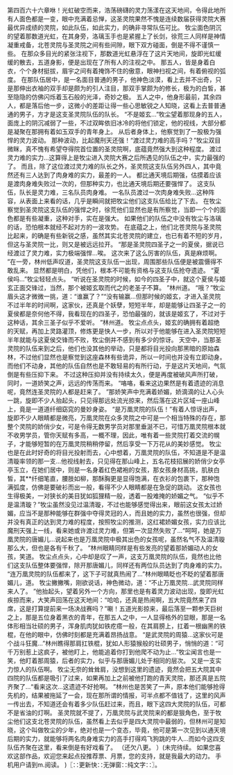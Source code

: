 第四百六十六章咻！光虹破空而来，浩荡磅礴的灵力荡漾在这天地间，令得此地所有人面色都是一变，眼中充满着忌惮，这圣灵院果然不愧是连续数届获得灵院大赛最优异成绩的灵院，如此队伍，如此实力，的确非寻常队伍可比。
牧尘面色阴沉的望着那数道光虹，在其身旁，洛璃玉手也是紧握上了长剑，徐荒三人同样是神情凝重戒备，北苍灵院与圣灵院之间有些间隙，眼下双方碰面，倒是不得不谨慎一些。
在那众多目光的紧张注视下，那数道光虹悬浮在了这片天地间，旋即光虹缓缓的散去，五道身影，便是出现在了所有人的注视之中。
那五人，皆是身着白衣，个个身材挺拔，眉宇之间有着掩饰不住的傲意，眼神扫视之间，有着俯视的弧度。
在那队伍居中，是一名面目普通的男子，他神色淡漠，看上去并不出奇，只是那伸出衣袖的双手却是颇为的引人注目，那双手掌颇为的修长，极为的白皙，甚至隐隐的仿佛闪烁着玉石般的光泽，奇妙之极。
五人之中，他身形最前，其余四人，都是落后他一步，这微小的差距让得一些心思敏锐之人知晓，这看上去普普通通的男子，方才是这支圣灵院队伍的队长。
“不是姬玄...”牧尘望着那现身的五人，面庞上的阴沉减弱了一些，不过双眸依旧冰冷的将他们锁定，他的视线，大部分都是凝聚在那拥有着如玉双手的青年身上。
从后者身体上，他察觉到了一股极为强悍的灵力波动。
那种波动，比起魔刑天还强！“渡过灵力难的高手吗？”牧尘双目微眯，真不愧有希望夺得院首位置的圣灵院啊，底蕴竟然强大到这种程度。
渡过灵力难的实力...这算得上是牧尘进入灵院大赛之后所遇见的队伍之中，实力最强的了。
而且，除了这位渡过灵力难的队长之外，圣灵院这支队伍另外四人，其中竟然还有三人达到了肉身难的实力，最差的一人。
都比通天境后期强，估摸着应该是渡肉身难失败过一次的，但那种实力，也比通天境后期还要强悍了。
这支队伍，队长是灵力难，三名队员肉身难。
一名队员渡过一次肉身难失败...这种阵容，从表面上来看的话，几乎是瞬间就把牧尘他们这支队伍给比了下去。
在牧尘察觉到圣灵院这支队伍的强悍之时，徐荒他们显然也是有所察觉，当即一个个的面色都是有些凝重，这种对手，实在是强大。
如果他们的队伍之中没有牧尘与洛璃的话，恐怕根本就经不起对方的一波攻势。
在底蕴之上，他们北苍灵院与圣灵院比起来，的确是有些新锐之感，虽然其实北苍灵院的建立，也已有着不短的岁月，但这与圣灵院一比，则又是被远远拉开。
“那是圣灵院四圣子之一的夏侯，据说已经渡过了灵力难，实力极端强悍...唉。
这次来了这么厉害的队伍，真是麻烦啊。
”在一旁，林州低声叹道，圣灵院这支队伍一出现，周围那些队伍便是被震慑得不敢乱来。
显然都是明白，凭他们，根本不可能有资格与这支队伍抢夺遗迹。
“夏侯吗...”牧尘轻轻点头。
“听说在圣灵院的时候，如今的四圣子中，就这个夏侯与姬玄正面交锋过，当然，那个被姬玄取而代之的老圣子不算。
”林州道。
“哦？”牧尘眉头这才微微一挑，道：“谁赢了？”“没有输赢...但那时候的姬玄，才进入圣灵院不过半年的时间啊，这家伙，还真是个妖孽，短短半年，却是能够让四圣子之一的夏侯都是奈何他不得，我看现在的四圣子，恐怕最强的，就该是姬玄了，不过对于这种话，其余三圣子似乎不爱听。
”林州道。
牧尘点点头，姬玄的确拥有着超绝的天赋，再加上灵路灌顶，修炼更是快人一步，所以对于他能够在进入圣灵院短短半年就能与这夏侯交锋而不败，牧尘倒并不感到有多少的惊讶。
天空中，当那圣灵院的队伍来到之后，他们也没其他的举动，只是都将目光投向那黑暗的原始森林，不过他们显然也是察觉到这座森林有些诡异，所以一时间也并没有立即动身。
而他们不动身，其他的队伍自然也是不敢轻易的有所行动，于是这片天地间，气氛倒是有些压抑下来。
不过这种压抑并没有持续太久，便是再度被破风声所打破，同时，一道娇笑之声，远远的传荡而来。
“咯咯，看来这边果然是有着遗迹的消息呢，竟然连圣灵院的人都是赶来了。
”那娇笑声中充满着娇媚，娇滴滴的让人心头一跳，旋即不少人抬起头，只见得那远处流光掠来，然后落在这片区域一座山峰上，竟是一道道纤细窈窕的曼妙身姿。
“是万凰灵院的队伍！”有着人惊讶出声，旋即不少人眼睛都是微亮，万凰灵院在众多灵院之中可是一个相当特殊的存在，那整个灵院的娇俏少女，可是令得无数男学员对那里垂涎不已，可惜万凰灵院根本就不收男学员，管你天赋有多高，一概不理，因此，唯有着一些灵院打着交流的幌子，才能够短暂的在万凰灵院稍稍停留，然后享受一下万花从的美妙感觉。
牧尘也是在此时好奇的将目光投射而去，心中想着，万凰灵院的队伍，不知道是不是温清璇率领的那一支...他视线射去，只见得在那山峰上，五名花枝招展的娇俏少女亭亭玉立，在她们居中，则是一名身着红色裙袍的女孩，那女孩身材高挑，肌肤白皙，其**纤细笔直，腰肢如柳，那酥胸更是显得饱满，在衣衫的包裹下，那种饱满弧度，仿佛是要破衫而出一般，看得不少人眼睛都是在急促的跳动。
这女孩也生得极美，一对狭长的美目犹如狐狸精一般，透着一股难掩的娇媚之气。
“似乎不是温清璇？”牧尘虽然没见过温清璇，不过也能够感觉得出来，眼前这女孩太过娇媚，应当不是那种能够在群强中夺得灵冠的人，而且她的实力，虽然也很强，但却并没有真正的达到灵力难的程度，按照牧尘的推测，这红裙娇媚女孩，实力应该比魔刑天强上一线，看来她或许渡过灵力难，但第一次显然失败了...“呵呵，她是万凰灵院的唐媚儿...说起来也是万凰灵院中极其出色的女孩呢，虽然名气不及温清璇那么大，但也是各有千秋了。
”林州眼睛同样是有些发亮的望着那娇媚动人的女孩，笑道。
牧尘点点头，心中却是叹了一声，这支万凰灵院的队伍，竟然也比他们这支队伍整体要强悍，除开那唐媚儿，同样还有两位队员达到了肉身难的实力。
“连万凰灵院的队伍都来了，这下子可就真热闹了...”林州眼睛眨也不眨的望着那唐媚儿，道。
牧尘撇撇嘴，刚欲说话，神色微动，道：“不止万凰灵院...武灵院同样来人了。
”他抬起头，望着另外一个方向，那里也是有着灵力波动出现，旋即光虹疾掠而来，大笑声回荡在这天地间：“哈哈，还真是热闹啊，五大院竟然来了四席，这是打算提前来一场决战赛吗？”唰！五道光影掠来，最后落至一颗参天巨树之上，那是五位身着黑衣的青年，在那五人之中，一人显得格外的显眼，那是一名体形相当壮硕的男子，浑身肌肉犹如铁疙瘩一般，在其肩膀上，扛着一根幽黑的铁棍，在他的眼中，仿佛时刻都是充满着昂扬战意。
“是武灵院的周猿...这家伙可是个战斗狂魔...”林州瞧得那肩扛铁棍，犹如人形猿猴般的壮硕男子，悄悄的道：“可千万别惹上这疯子，被他盯上，他能追着你打到他爬不动为止...”牧尘闻言也是一笑，他盯着那周猿，后者的实力，似乎与那唐媚儿处于相同的层次。
又是一支实力惊人的队伍啊。
牧尘无奈的耸耸肩，没想到这里的遗迹，竟然会把五大院其中四院的队伍都是吸引了过来，如果再加上之前被他打跑的青天灵院，那还真是五院齐聚了...“看来这次...这遗迹不好抢啊。
”林州也是苦笑了一声，原本他们能够抢得先机的，结果被拖延了一会，现在那所谓的情报，可半点都不值钱了，这里的风声一传出去，不知道还会有着多少队伍赶过来，而且，眼下这四大灵院的队伍，可都不是省油的灯啊。
圣灵院就不提了，万凰灵院与武灵院来的都是狠角色，至于牧尘他们这支北苍灵院的队伍，虽然看上去似乎是四大灵院中最弱的，但林州可是知晓，这个叫做牧尘的少年，绝对也是一个变态，毕竟，他可是第一次见到以通天境后期的实力，就能够将两名肉身难实力的高手打得鸡飞狗跳的牛人...而如今这四支队伍齐聚在这里，看来倒是有好戏看了。
（还欠八更。
）(未完待续。
如果您喜欢这部作品，欢迎您来起点投推荐票、月票，您的支持，就是我最大的动力。
手机用户请到m.阅读。
)〖∷更新快∷无弹窗∷纯文字∷〗。
